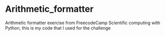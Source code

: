 # Arithmetic_formatter
Arithmetic formatter exercise from FreecodeCamp Scientific computing with Python, this is my code that I used for the challenge
